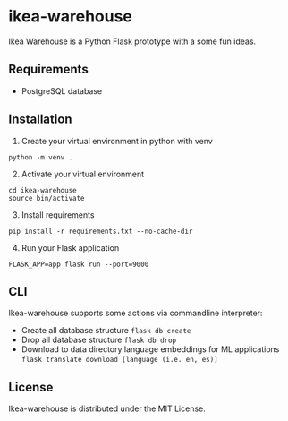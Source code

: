 # ikea-warehouse
Ikea Warehouse is a Python Flask prototype with a some fun ideas.

## Requirements

- PostgreSQL database

## Installation

1. Create your virtual environment in python with venv
```
python -m venv .
```
2. Activate your virtual environment
```
cd ikea-warehouse
source bin/activate
```
3. Install requirements 
```
pip install -r requirements.txt --no-cache-dir
```
4. Run your Flask application
```
FLASK_APP=app flask run --port=9000
```

## CLI

Ikea-warehouse supports some actions via commandline interpreter:

- Create all database structure
```flask db create```
- Drop all database structure
```flask db drop```
- Download to data directory language embeddings for ML applications
```flask translate download [language (i.e. en, es)]```

## License

Ikea-warehouse is distributed under the MIT License.
